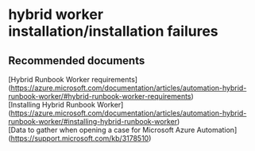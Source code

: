 
<properties
    pageTitle="hybrid worker installation/installation failures"
    description="32501553HybridWorkerInstallati"
    service="microsoft.automation"
    resource="automationaccounts"
    authors="adoyle"
    displayorder=""
    selfHelpType="generic"
    supportTopicIds="32501553"
    resourceTags=""
    productPesIds="15607"
    cloudEnvironments="public"
/>

# hybrid worker installation/installation failures


## **Recommended documents**
[Hybrid Runbook Worker requirements]
(https://azure.microsoft.com/documentation/articles/automation-hybrid-runbook-worker/#hybrid-runbook-worker-requirements) <br>
[Installing Hybrid Runbook Worker]
(https://azure.microsoft.com/documentation/articles/automation-hybrid-runbook-worker/#installing-hybrid-runbook-worker) <br>
[Data to gather when opening a case for Microsoft Azure Automation]
(https://support.microsoft.com/kb/3178510)
